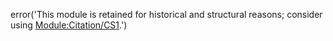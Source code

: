 error('This module is retained for historical and structural reasons;
consider using [Module:Citation/CS1](Module:Citation/CS1 "wikilink").')
